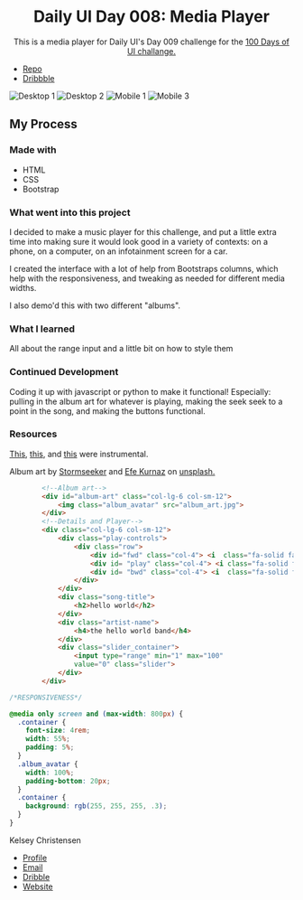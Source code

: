 <h1 align="center">Daily UI Day 008: Media Player</h1>

<p align="center">
This is a media player for Daily UI's Day 009 challenge for the <a href="https://www.dailyui.co/"> 100 Days of UI 
challange.</a></p>

- [Repo](https://github.com/kelseychristensen/Daily-UI-Day-009 "Daily UI Day 03 Repo")
- [Dribbble](https://dribbble.com/shots/20035611-Daily-UI-Day-008-Media-Player "Dribbble Link")

![Desktop 1](1.PNG "Screenshot")
![Desktop 2](4.PNG "Screenshot")
![Mobile 1](2.PNG "Screenshot")
![Mobile 3](3.PNG "Screenshot")

## My Process

### Made with

- HTML
- CSS
- Bootstrap

### What went into this project

I decided to make a music player for this challenge, and put a little extra time into making sure it would look good in a variety of contexts: on a phone, on a computer, on an infotainment screen for a car. 

I created the interface with a lot of help from Bootstraps columns, which help with the responsiveness, and tweaking as needed for different media widths. 

I also demo'd this with two different "albums". 

### What I learned 

All about the range input and a little bit on how to style them

### Continued Development

Coding it up with javascript or python to make it functional! Especially: pulling in the album art for whatever is playing, making the seek seek to a point in the song, and making the buttons functional.

### Resources 

[This](https://www.w3schools.com/tags/att_input_type_range.asp#:~:text=Definition%20and%20Usage,accepted%20with%20the%20attributes%20below.), [this](https://www.cssportal.com/style-input-range/), and [this](https://www.geeksforgeeks.org/create-a-music-player-using-javascript/) were instrumental. 

Album art by [Stormseeker](https://unsplash.com/@sseeker) and [Efe Kurnaz](https://unsplash.com/@efekurnaz) on [unsplash.](https://unsplash.com/)

```html
        <!--Album art-->
        <div id="album-art" class="col-lg-6 col-sm-12">
            <img class="album_avatar" src="album_art.jpg">
        </div>
        <!--Details and Player-->
        <div class="col-lg-6 col-sm-12">
            <div class="play-controls">
                <div class="row">
                    <div id="fwd" class="col-4"> <i  class="fa-solid fa-backward fa-2xs"></i></div>
                    <div id= "play" class="col-4"> <i class="fa-solid fa-play fa-lg"></i></div>
                    <div id= "bwd" class="col-4"> <i  class="fa-solid fa-forward fa-2xs"></i></div>
                </div>
            </div>
            <div class="song-title">
                <h2>hello world</h2>
            </div>
            <div class="artist-name">
                <h4>the hello world band</h4>
            </div>
            <div class="slider_container">
                <input type="range" min="1" max="100"
                value="0" class="slider">
            </div>
        </div>

```

```css
/*RESPONSIVENESS*/

@media only screen and (max-width: 800px) {
  .container {
    font-size: 4rem;
    width: 55%;
    padding: 5%;
  }
  .album_avatar {
    width: 100%;
    padding-bottom: 20px;
  }
  .container {
    background: rgb(255, 255, 255, .3);
  }
}
```

Kelsey Christensen

- [Profile](https://github.com/kelseychristensen "Kelsey Christensen")
- [Email](mailto:kelsey.c.christensen@gmail.com?subject=Hi "Hi!")
- [Dribble](https://dribbble.com/kelseychristensen "Hi!")
- [Website](http://kelseychristensen.com/ "Welcome")

